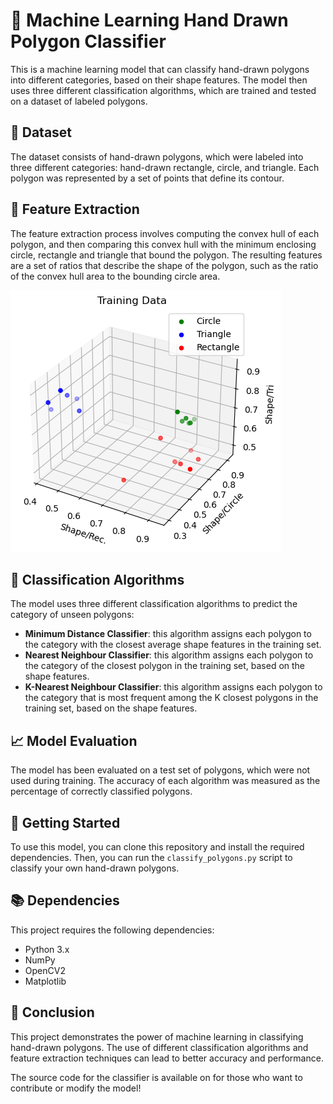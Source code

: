 # 🧠 Machine Learning Hand Drawn Polygon Classifier

This is a machine learning model that can classify hand-drawn polygons into different categories, based on their shape features. The model then uses three different classification algorithms, which are trained and tested on a dataset of labeled polygons.

## 🎨 Dataset

The dataset consists of hand-drawn polygons, which were labeled into three different categories: hand-drawn rectangle, circle, and triangle. Each polygon was represented by a set of points that define its contour.

## 🧮 Feature Extraction

The feature extraction process involves computing the convex hull of each polygon, and then comparing this convex hull with the minimum enclosing circle, rectangle and triangle that bound the polygon. The resulting features are a set of ratios that describe the shape of the polygon, such as the ratio of the convex hull area to the bounding circle area.

![Alt text](training_points.png)

## 🤖 Classification Algorithms

The model uses three different classification algorithms to predict the category of unseen polygons:

- **Minimum Distance Classifier**: this algorithm assigns each polygon to the category with the closest average shape features in the training set.
- **Nearest Neighbour Classifier**: this algorithm assigns each polygon to the category of the closest polygon in the training set, based on the shape features.
- **K-Nearest Neighbour Classifier**: this algorithm assigns each polygon to the category that is most frequent among the K closest polygons in the training set, based on the shape features.

## 📈 Model Evaluation

The model has been evaluated on a test set of polygons, which were not used during training. The accuracy of each algorithm was measured as the percentage of correctly classified polygons.

## 🚀 Getting Started

To use this model, you can clone this repository and install the required dependencies. Then, you can run the `classify_polygons.py` script to classify your own hand-drawn polygons.

## 📚 Dependencies

This project requires the following dependencies:

- Python 3.x
- NumPy
- OpenCV2
- Matplotlib

## 📝 Conclusion

This project demonstrates the power of machine learning in classifying hand-drawn polygons. The use of different classification algorithms and feature extraction techniques can lead to better accuracy and performance.

The source code for the classifier is available on for those who want to contribute or modify the model!
